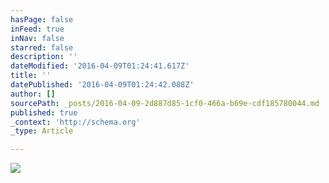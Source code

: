 ```yaml
---
hasPage: false
inFeed: true
inNav: false
starred: false
description: ''
dateModified: '2016-04-09T01:24:41.617Z'
title: ''
datePublished: '2016-04-09T01:24:42.088Z'
author: []
sourcePath: _posts/2016-04-09-2d887d85-1cf0-466a-b69e-cdf185780044.md
published: true
_context: 'http://schema.org'
_type: Article

---
```

![](https://the-grid-user-content.s3-us-west-2.amazonaws.com/9af41928-0455-4c1f-af71-70e9d0b6156a.jpg)